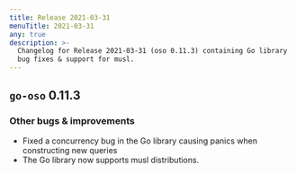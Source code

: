 ```yaml
---
title: Release 2021-03-31
menuTitle: 2021-03-31
any: true
description: >-
  Changelog for Release 2021-03-31 (oso 0.11.3) containing Go library
  bug fixes & support for musl.
---
```


## `go-oso` 0.11.3

### Other bugs & improvements

- Fixed a concurrency bug in the Go library causing panics when constructing new queries
- The Go library now supports musl distributions.
